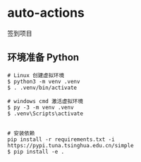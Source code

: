 # auto-actions
签到项目

## 环境准备 Python
```shell
# Linux 创建虚拟环境
$ python3 -m venv .venv
$ . .venv/bin/activate

# windows cmd 激活虚拟环境
$ py -3 -m venv .venv
$ .venv\Scripts\activate


# 安装依赖
pip install -r requirements.txt -i https://pypi.tuna.tsinghua.edu.cn/simple
$ pip install -e .


```
